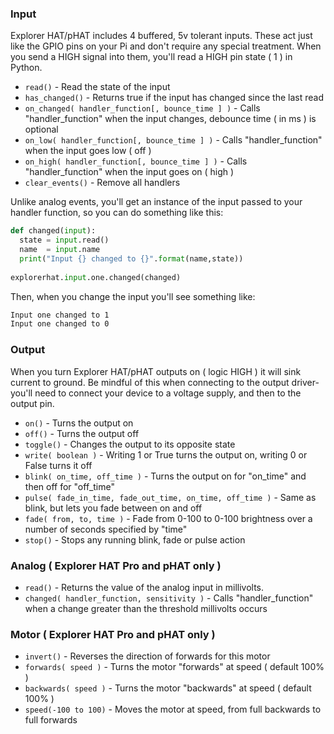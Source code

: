 <!--
---
title: Explorer HAT Python Function Reference
handle: explorer-hat-python-function-reference
type: tutorial
summary: A comprehensive reference for Explorer HAT's Python library
author: Phil Howard
products: [explorer-hat, explorer-hat-pro, explorer-phat]
tags: [Explorer HAT, Raspberry Pi, Python, Programming]
images: [images/tba.png]
difficulty: Beginner
-->


### Input

Explorer HAT/pHAT includes 4 buffered, 5v tolerant inputs. These act just like the GPIO pins on your Pi and don't require any special treatment. When you send a HIGH signal into them, you'll read a HIGH pin state ( 1 ) in Python.

* `read()` - Read the state of the input
* `has_changed()` - Returns true if the input has changed since the last read
* `on_changed( handler_function[, bounce_time ] )` - Calls "handler_function" when the input changes, debounce time ( in ms ) is optional
* `on_low( handler_function[, bounce_time ] )` - Calls "handler_function" when the input goes low ( off )
* `on_high( handler_function[, bounce_time ] )` - Calls "handler_function" when the input goes on ( high )
* `clear_events()` - Remove all handlers

Unlike analog events, you'll get an instance of the input passed to your handler function, so you can do something like this:

```python
def changed(input):
  state = input.read()
  name  = input.name
  print("Input {} changed to {}".format(name,state))
  
explorerhat.input.one.changed(changed)
```
Then, when you change the input you'll see something like:

```bash
Input one changed to 1
Input one changed to 0
```

### Output

When you turn Explorer HAT/pHAT outputs on ( logic HIGH ) it will sink current to ground. Be mindful of this when connecting to the output driver- you'll need to connect your device to a voltage supply, and then to the output pin.

* `on()` - Turns the output on
* `off()` - Turns the output off
* `toggle()` - Changes the output to its opposite state
* `write( boolean )` - Writing 1 or True turns the output on, writing 0 or False turns it off
* `blink( on_time, off_time )` - Turns the output on for "on_time" and then off for "off_time"
* `pulse( fade_in_time, fade_out_time, on_time, off_time )` - Same as blink, but lets you fade between on and off
* `fade( from, to, time )` - Fade from 0-100 to 0-100 brightness over a number of seconds specified by "time"
* `stop()` - Stops any running blink, fade or pulse action


### Analog ( Explorer HAT Pro and pHAT only )

* `read()` - Returns the value of the analog input in millivolts.
* `changed( handler_function, sensitivity )` - Calls "handler_function" when a change greater than the threshold millivolts occurs

### Motor ( Explorer HAT Pro and pHAT only )

* `invert()` - Reverses the direction of forwards for this motor
* `forwards( speed )` - Turns the motor "forwards" at speed ( default 100% )
* `backwards( speed )` - Turns the motor "backwards" at speed ( default 100% )
* `speed(-100 to 100)` - Moves the motor at speed, from full backwards to full forwards
